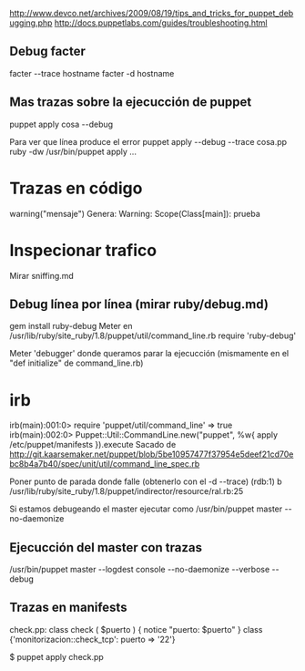 http://www.devco.net/archives/2009/08/19/tips_and_tricks_for_puppet_debugging.php
http://docs.puppetlabs.com/guides/troubleshooting.html

## Debug facter ##
facter --trace hostname
facter -d hostname


## Mas trazas sobre la ejecucción de puppet ##
puppet apply cosa --debug

Para ver que línea produce el error
puppet apply --debug --trace cosa.pp
ruby -dw /usr/bin/puppet apply ...


# Trazas en código #
warning("mensaje")
Genera:
  Warning: Scope(Class[main]): prueba

# Inspecionar trafico #
Mirar sniffing.md



## Debug línea por línea (mirar ruby/debug.md) ##
gem install ruby-debug
Meter en /usr/lib/ruby/site_ruby/1.8/puppet/util/command_line.rb
require 'ruby-debug'

Meter 'debugger' donde queramos parar la ejecucción (mismamente en el "def initialize" de command_line.rb)
# irb
irb(main):001:0> require 'puppet/util/command_line'
=> true
irb(main):002:0> Puppet::Util::CommandLine.new("puppet", %w{ apply /etc/puppet/manifests }).execute
  Sacado de http://git.kaarsemaker.net/puppet/blob/5be10957477f37954e5deef21cd70ebc8b4a7b40/spec/unit/util/command_line_spec.rb

Poner punto de parada donde falle (obtenerlo con el -d --trace)
(rdb:1) b /usr/lib/ruby/site_ruby/1.8/puppet/indirector/resource/ral.rb:25


Si estamos debugeando el master ejecutar como
/usr/bin/puppet master --no-daemonize



## Ejecucción del master con trazas ##
/usr/bin/puppet master --logdest console --no-daemonize --verbose --debug



## Trazas en manifests ##
check.pp:
class check (
  $puerto
)
{
  notice "puerto: $puerto"
} 
class {'monitorizacion::check_tcp': puerto => '22'}

$ puppet apply check.pp
